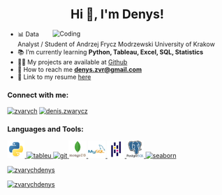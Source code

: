 <h1 align="center">Hi 👋, I'm Denys!</h1>

<img align="right" alt="Coding" width="400" src="https://camo.githubusercontent.com/c1dcb74cc1c1835b1d716f5051499a2814c683c806b15f04b0eba492863703e9/68747470733a2f2f63646e2e6472696262626c652e636f6d2f75736572732f3733303730332f73637265656e73686f74732f363538313234332f6176656e746f2e676966">


- 📊 Data Analyst / Student of Andrzej Frycz Modrzewski University of Krakow
- 📚 I’m currently learning **Python, Tableau, Excel, SQL, Statistics**
- 🧑‍💻 My projects are available at [Github](https://github.com/zvarychdenys/Booking-project)
- 📩 How to reach me **denys.zvr@gmail.com**
- 📝 Link to my resume [here](https://www.canva.com/design/DAFRmIvQFOA/8I5gz_rB6zCrLUK8teNe5g/view?utm_content=DAFRmIvQFOA&utm_campaign=designshare&utm_medium=link&utm_source=publishsharelink)

<h3 align="left">Connect with me:</h3>
<p align="left"> 
<a href="https://linkedin.com/in/zvarych" target="blank"><img align="center" src="https://raw.githubusercontent.com/rahuldkjain/github-profile-readme-generator/master/src/images/icons/Social/linked-in-alt.svg" alt="zvarych" height="30" width="40" /></a>
<a href="https://fb.com/denis.zwarycz" target="blank"><img align="center" src="https://raw.githubusercontent.com/rahuldkjain/github-profile-readme-generator/master/src/images/icons/Social/facebook.svg" alt="denis.zwarycz" height="30" width="40" /></a>
</p>

<h3 align="left">Languages and Tools:</h3>
<p align="left">  <a href="https://www.python.org" target="_blank" rel="noreferrer"> <img src="https://raw.githubusercontent.com/devicons/devicon/master/icons/python/python-original.svg" alt="python" width="40" height="40"/> <a href="https://public.tableau.com/app/profile/denys.zvarych/viz/booking_dashboard/Dashboard2?publish=yes" target="_blank" rel="noreferrer"> <img src="https://i0.wp.com/sybyl.com/wp-content/uploads/2019/11/Tableau-Logo-for-website.jpg?ssl=1" alt="tableu" width="40" height="40"/> 
</a><a href="https://git-scm.com/" target="_blank" rel="noreferrer"> <img src="https://www.vectorlogo.zone/logos/git-scm/git-scm-icon.svg" alt="git" width="40" height="40"/> </a> <a href="https://www.mongodb.com/" target="_blank" rel="noreferrer"> <img src="https://raw.githubusercontent.com/devicons/devicon/master/icons/mongodb/mongodb-original-wordmark.svg" alt="mongodb" width="40" height="40"/> </a> <a href="https://www.mysql.com/" target="_blank" rel="noreferrer"> <img src="https://raw.githubusercontent.com/devicons/devicon/master/icons/mysql/mysql-original-wordmark.svg" alt="mysql" width="40" height="40"/> </a> <a href="https://pandas.pydata.org/" target="_blank" rel="noreferrer"> <img src="https://raw.githubusercontent.com/devicons/devicon/2ae2a900d2f041da66e950e4d48052658d850630/icons/pandas/pandas-original.svg" alt="pandas" width="40" height="40"/> </a> <a href="https://www.postgresql.org" target="_blank" rel="noreferrer"> <img src="https://raw.githubusercontent.com/devicons/devicon/master/icons/postgresql/postgresql-original-wordmark.svg" alt="postgresql" width="40" height="40"/> </a></a> <a href="https://seaborn.pydata.org/" target="_blank" rel="noreferrer"> <img src="https://seaborn.pydata.org/_images/logo-mark-lightbg.svg" alt="seaborn" width="40" height="40"/> 
</p>

<p><img align="center" src="https://github-readme-stats.vercel.app/api/top-langs?username=zvarychdenys&show_icons=true&locale=en&layout=compact" alt="zvarychdenys" /></p>

<p><img align="center" src="https://github-readme-streak-stats.herokuapp.com/?user=zvarychdenys&" alt="zvarychdenys" /></p>
